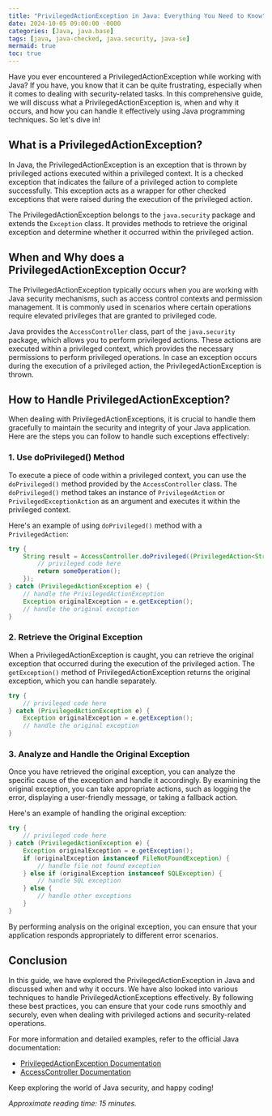 ```yaml
---
title: "PrivilegedActionException in Java: Everything You Need to Know"
date: 2024-10-05 09:00:00 -0000
categories: [Java, java.base]
tags: [java, java-checked, java.security, java-se]
mermaid: true
toc: true
---
```



Have you ever encountered a PrivilegedActionException while working with Java? If you have, you know that it can be quite frustrating, especially when it comes to dealing with security-related tasks. In this comprehensive guide, we will discuss what a PrivilegedActionException is, when and why it occurs, and how you can handle it effectively using Java programming techniques. So let's dive in!

## What is a PrivilegedActionException?

In Java, the PrivilegedActionException is an exception that is thrown by privileged actions executed within a privileged context. It is a checked exception that indicates the failure of a privileged action to complete successfully. This exception acts as a wrapper for other checked exceptions that were raised during the execution of the privileged action.

The PrivilegedActionException belongs to the `java.security` package and extends the `Exception` class. It provides methods to retrieve the original exception and determine whether it occurred within the privileged action.

## When and Why does a PrivilegedActionException Occur?

The PrivilegedActionException typically occurs when you are working with Java security mechanisms, such as access control contexts and permission management. It is commonly used in scenarios where certain operations require elevated privileges that are granted to privileged code. 

Java provides the `AccessController` class, part of the `java.security` package, which allows you to perform privileged actions. These actions are executed within a privileged context, which provides the necessary permissions to perform privileged operations. In case an exception occurs during the execution of a privileged action, the PrivilegedActionException is thrown.

## How to Handle PrivilegedActionException?

When dealing with PrivilegedActionExceptions, it is crucial to handle them gracefully to maintain the security and integrity of your Java application. Here are the steps you can follow to handle such exceptions effectively:

### 1. Use doPrivileged() Method

To execute a piece of code within a privileged context, you can use the `doPrivileged()` method provided by the `AccessController` class. The `doPrivileged()` method takes an instance of `PrivilegedAction` or `PrivilegedExceptionAction` as an argument and executes it within the privileged context.

Here's an example of using `doPrivileged()` method with a `PrivilegedAction`:

```java
try {
    String result = AccessController.doPrivileged((PrivilegedAction<String>) () -> {
        // privileged code here
        return someOperation();
    });
} catch (PrivilegedActionException e) {
    // handle the PrivilegedActionException
    Exception originalException = e.getException();  
    // handle the original exception
}
```

### 2. Retrieve the Original Exception

When a PrivilegedActionException is caught, you can retrieve the original exception that occurred during the execution of the privileged action. The `getException()` method of PrivilegedActionException returns the original exception, which you can handle separately.

```java
try {
    // privileged code here
} catch (PrivilegedActionException e) {
    Exception originalException = e.getException();  
    // handle the original exception
}
```

### 3. Analyze and Handle the Original Exception

Once you have retrieved the original exception, you can analyze the specific cause of the exception and handle it accordingly. By examining the original exception, you can take appropriate actions, such as logging the error, displaying a user-friendly message, or taking a fallback action.

Here's an example of handling the original exception:

```java
try {
    // privileged code here
} catch (PrivilegedActionException e) {
    Exception originalException = e.getException();  
    if (originalException instanceof FileNotFoundException) {
        // handle file not found exception
    } else if (originalException instanceof SQLException) {
        // handle SQL exception
    } else {
        // handle other exceptions
    }
}
```

By performing analysis on the original exception, you can ensure that your application responds appropriately to different error scenarios.

## Conclusion

In this guide, we have explored the PrivilegedActionException in Java and discussed when and why it occurs. We have also looked into various techniques to handle PrivilegedActionExceptions effectively. By following these best practices, you can ensure that your code runs smoothly and securely, even when dealing with privileged actions and security-related operations.

For more information and detailed examples, refer to the official Java documentation:

- [PrivilegedActionException Documentation](https://docs.oracle.com/en/java/javase/11/docs/api/java.base/java/security/PrivilegedActionException.html)
- [AccessController Documentation](https://docs.oracle.com/en/java/javase/11/docs/api/java.base/java/security/AccessController.html)

Keep exploring the world of Java security, and happy coding!

*Approximate reading time: 15 minutes.*